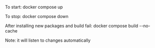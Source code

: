 To start: docker compose up

To stop: docker compose down

After installing new packages and build fail: docker compose build --no-cache

Note: it will listen to changes automatically

